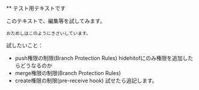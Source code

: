 ** テスト用テキストです

このテキストで、編集等を試してみます。
```
おためしはこのようにきさいしています。
```

試したいこと：
- push権限の制限(Branch Protection Rules)
  hidehitofにのみ権限を追加したらどうなるのか
- merge権限の制限(Branch Protection Rules)
- create権限の制限(pre-receive hook)
試せたら追記します。
